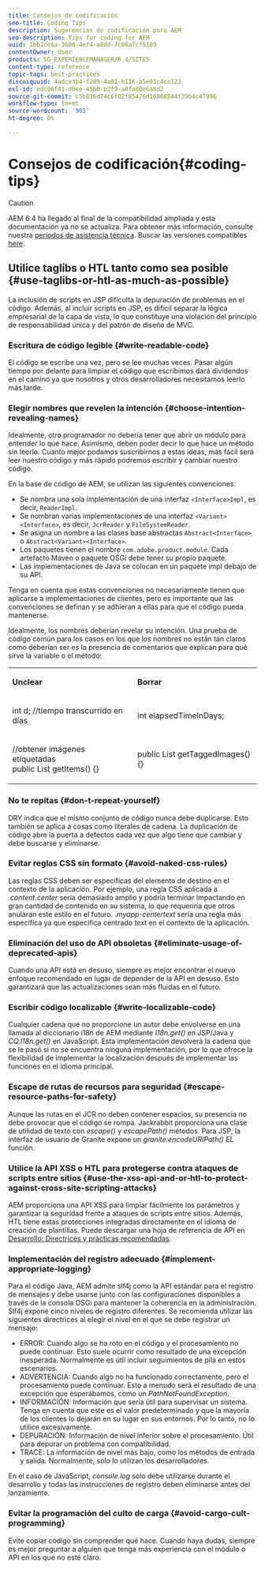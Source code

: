 ```yaml
---
title: Consejos de codificación
seo-title: Coding Tips
description: Sugerencias de codificación para AEM
seo-description: Tips for coding for AEM
uuid: 1bb1cc6a-3606-4ef4-a8dd-7c08a7cf5189
contentOwner: User
products: SG_EXPERIENCEMANAGER/6.4/SITES
content-type: reference
topic-tags: best-practices
discoiquuid: 4adce3b4-f209-4a01-b116-a5e01c4cc123
exl-id: edc06f41-d0ee-45b0-b2f9-a8fa80e6a8d2
source-git-commit: c5b816d74c6f02f85476d16868844f39b4c47996
workflow-type: tm+mt
source-wordcount: '903'
ht-degree: 0%

---
```


# Consejos de codificación{#coding-tips}

>[!CAUTION]
>
>AEM 6.4 ha llegado al final de la compatibilidad ampliada y esta documentación ya no se actualiza. Para obtener más información, consulte nuestra [períodos de asistencia técnica](https://helpx.adobe.com/es/support/programs/eol-matrix.html). Buscar las versiones compatibles [here](https://experienceleague.adobe.com/docs/).

## Utilice taglibs o HTL tanto como sea posible {#use-taglibs-or-htl-as-much-as-possible}

La inclusión de scripts en JSP dificulta la depuración de problemas en el código. Además, al incluir scripts en JSP, es difícil separar la lógica empresarial de la capa de vista, lo que constituye una violación del principio de responsabilidad única y del patrón de diseño de MVC.

### Escritura de código legible {#write-readable-code}

El código se escribe una vez, pero se lee muchas veces. Pasar algún tiempo por delante para limpiar el código que escribimos dará dividendos en el camino ya que nosotros y otros desarrolladores necesitamos leerlo más tarde.

### Elegir nombres que revelen la intención {#choose-intention-revealing-names}

Idealmente, otro programador no debería tener que abrir un módulo para entender lo que hace. Asimismo, deben poder decir lo que hace un método sin leerlo. Cuanto mejor podamos suscribirnos a estas ideas, más fácil será leer nuestro código y más rápido podremos escribir y cambiar nuestro código.

En la base de código de AEM, se utilizan las siguientes convenciones:


* Se nombra una sola implementación de una interfaz `<Interface>Impl`, es decir, `ReaderImpl`.
* Se nombran varias implementaciones de una interfaz `<Variant><Interface>`, es decir, `JcrReader` y `FileSystemReader`.
* Se asigna un nombre a las clases base abstractas `Abstract<Interface>` o `Abstract<Variant><Interface>`.
* Los paquetes tienen el nombre `com.adobe.product.module`.  Cada artefacto Maven o paquete OSGi debe tener su propio paquete.
* Las implementaciones de Java se colocan en un paquete impl debajo de su API.


Tenga en cuenta que estas convenciones no necesariamente tienen que aplicarse a implementaciones de clientes, pero es importante que las convenciones se definan y se adhieran a ellas para que el código pueda mantenerse.

Idealmente, los nombres deberían revelar su intención. Una prueba de código común para los casos en los que los nombres no están tan claros como deberían ser es la presencia de comentarios que explican para qué sirve la variable o el método:

<table> 
 <tbody> 
  <tr> 
   <td><p><strong>Unclear</strong></p> </td> 
   <td><p><strong>Borrar</strong></p> </td> 
  </tr> 
  <tr> 
   <td><p>int d; //tiempo transcurrido en días</p> </td> 
   <td><p>int elapsedTimeInDays;</p> </td> 
  </tr> 
  <tr> 
   <td><p>//obtener imágenes etiquetadas<br /> public List getItems() {}</p> </td> 
   <td><p>public List getTaggedImages() {}</p> </td> 
  </tr> 
 </tbody> 
</table>

### No te repitas  {#don-t-repeat-yourself}

DRY indica que el mismo conjunto de código nunca debe duplicarse. Esto también se aplica a cosas como literales de cadena. La duplicación de código abre la puerta a defectos cada vez que algo tiene que cambiar y debe buscarse y eliminarse.

### Evitar reglas CSS sin formato {#avoid-naked-css-rules}

Las reglas CSS deben ser específicas del elemento de destino en el contexto de la aplicación. Por ejemplo, una regla CSS aplicada a *.content.center* sería demasiado amplio y podría terminar impactando en gran cantidad de contenido en su sistema, lo que requeriría que otros anularan este estilo en el futuro. *.myapp-centertext* sería una regla más específica ya que especifica centrado *text* en el contexto de la aplicación.

### Eliminación del uso de API obsoletas {#eliminate-usage-of-deprecated-apis}

Cuando una API está en desuso, siempre es mejor encontrar el nuevo enfoque recomendado en lugar de depender de la API en desuso. Esto garantizará que las actualizaciones sean más fluidas en el futuro.

### Escribir código localizable {#write-localizable-code}

Cualquier cadena que no proporcione un autor debe envolverse en una llamada al diccionario i18n de AEM mediante *I18n.get()* en JSP/Java y *CQ.I18n.get()* en JavaScript. Esta implementación devolverá la cadena que se le pasó si no se encuentra ninguna implementación, por lo que ofrece la flexibilidad de implementar la localización después de implementar las funciones en el idioma principal.

### Escape de rutas de recursos para seguridad {#escape-resource-paths-for-safety}

Aunque las rutas en el JCR no deben contener espacios, su presencia no debe provocar que el código se rompa. Jackrabbit proporciona una clase de utilidad de texto con *escape()* y *escapePath()* métodos. Para JSP, la interfaz de usuario de Granite expone un *granite:encodeURIPath() EL* función.

### Utilice la API XSS o HTL para protegerse contra ataques de scripts entre sitios {#use-the-xss-api-and-or-htl-to-protect-against-cross-site-scripting-attacks}

AEM proporciona una API XSS para limpiar fácilmente los parámetros y garantizar la seguridad frente a ataques de scripts entre sitios. Además, HTL tiene estas protecciones integradas directamente en el idioma de creación de plantillas. Puede descargar una hoja de referencia de API en [Desarrollo: Directrices y prácticas recomendadas](/help/sites-developing/dev-guidelines-bestpractices.md).

### Implementación del registro adecuado {#implement-appropriate-logging}

Para el código Java, AEM admite slf4j como la API estándar para el registro de mensajes y debe usarse junto con las configuraciones disponibles a través de la consola OSGi para mantener la coherencia en la administración. Slf4j expone cinco niveles de registro diferentes. Se recomienda utilizar las siguientes directrices al elegir el nivel en el que se debe registrar un mensaje:

* ERROR: Cuando algo se ha roto en el código y el procesamiento no puede continuar. Esto suele ocurrir como resultado de una excepción inesperada. Normalmente es útil incluir seguimientos de pila en estos escenarios.
* ADVERTENCIA: Cuando algo no ha funcionado correctamente, pero el procesamiento puede continuar. Esto a menudo será el resultado de una excepción que esperábamos, como un *PathNotFoundException*.
* INFORMACIÓN: Información que sería útil para supervisar un sistema. Tenga en cuenta que este es el valor predeterminado y que la mayoría de los clientes lo dejarán en su lugar en sus entornos. Por lo tanto, no lo utilice excesivamente.
* DEPURACIÓN: Información de nivel inferior sobre el procesamiento. Útil para depurar un problema con compatibilidad.
* TRACE: La información de nivel más bajo, como los métodos de entrada y salida. Normalmente, solo lo utilizan los desarrolladores.

En el caso de JavaScript, *console.log* solo debe utilizarse durante el desarrollo y todas las instrucciones de registro deben eliminarse antes del lanzamiento.

### Evitar la programación del culto de carga {#avoid-cargo-cult-programming}

Evite copiar código sin comprender qué hace. Cuando haya dudas, siempre es mejor preguntar a alguien que tenga más experiencia con el módulo o API en los que no esté claro.
